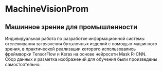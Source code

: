 # MachineVisionProm
## Машинное зрение для промышленности

Индивидуальная работа по разработке информационной системы отслеживания загрязнения бутылочных изделий с помощью машинного зрения, в практической реализации которого использовались фреймворки TensorFlow и Keras на основе нейросети Mask R-CNN. Сбор данных и разметка изображений для обучения были произведены самостоятельно.

